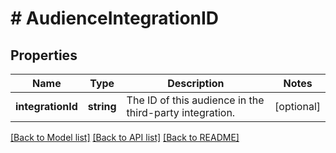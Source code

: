 # # AudienceIntegrationID

## Properties

Name | Type | Description | Notes
------------ | ------------- | ------------- | -------------
**integrationId** | **string** | The ID of this audience in the third-party integration. | [optional] 

[[Back to Model list]](../../README.md#documentation-for-models) [[Back to API list]](../../README.md#documentation-for-api-endpoints) [[Back to README]](../../README.md)


